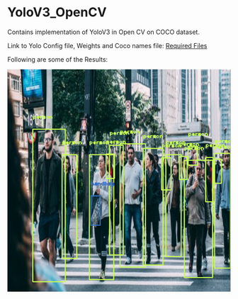 # YoloV3_OpenCV
Contains implementation of YoloV3 in Open CV on COCO dataset.

Link to Yolo Config file, Weights and Coco names file:
[Required Files](https://drive.google.com/drive/folders/1BgJxW4UGPC0ypJ-fDUz6UnXZInimD9HD?usp=sharing)

Following are some of the Results:


![alt text](https://github.com/mohit138/YoloV3_OpenCV/blob/master/Output/1.png?raw=true)
